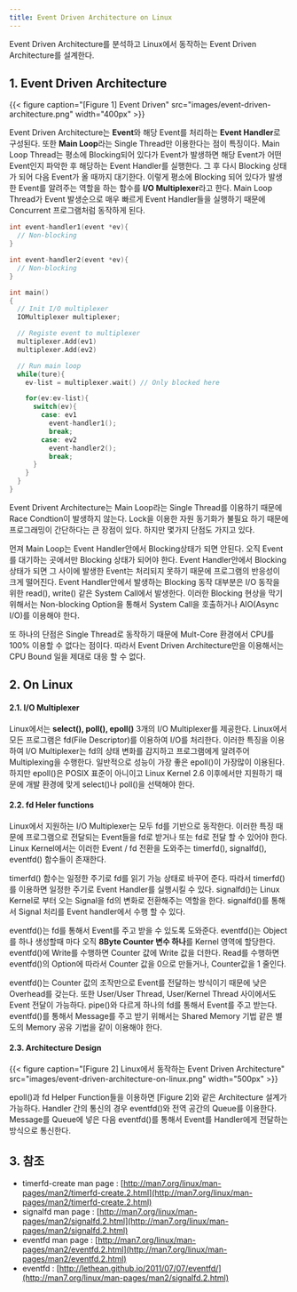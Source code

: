 ```yaml
---
title: Event Driven Architecture on Linux
---
```


Event Driven Architecture를 분석하고 Linux에서 동작하는 Event Driven Architecture를 설계한다.

## 1. Event Driven Architecture

{{< figure caption="[Figure 1] Event Driven" src="images/event-driven-architecture.png" width="400px" >}}

Event Driven Architecture는 **Event**와 해당 Event를 처리하는 **Event Handler**로 구성된다. 또한 **Main Loop**라는 Single Thread만 이용한다는 점이 특징이다. Main Loop Thread는 평소에 Blocking되어 있다가 Event가 발생하면 해당 Event가 어떤 Event인지 파악한 후 해당하는 Event Handler를 실행한다. 그 후 다시 Blocking 상태가 되어 다음 Event가 올 때까지 대기한다. 이렇게 평소에 Blocking 되어 있다가 발생한 Event를 알려주는 역할을 하는 함수를 **I/O Multiplexer**라고 한다. Main Loop Thread가 Event 발생순으로 매우 빠르게 Event Handler들을 실행하기 때문에 Concurrent 프로그램처럼 동작하게 된다.

```cpp {caption="[Code 1] Event Driven Architecture 예제", linenos=table}
int event-handler1(event *ev){
  // Non-blocking
}

int event-handler2(event *ev){
  // Non-blocking
}

int main()
{
  // Init I/O multiplexer
  IOMultiplexer multiplexer;

  // Registe event to multiplexer
  multiplexer.Add(ev1)
  multiplexer.Add(ev2)

  // Run main loop
  while(ture){
    ev-list = multiplexer.wait() // Only blocked here

    for(ev:ev-list){
      switch(ev){
        case: ev1
          event-handler1();
          break;
        case: ev2
          event-handler2();
          break;    
      }
    }
  }
}
```

Event Drivent Architecture는 Main Loop라는 Single Thread를 이용하기 때문에 Race Condtion이 발생하지 않는다. Lock을 이용한 자원 동기화가 불필요 하기 때문에 프로그래밍이 간단하다는 큰 장점이 있다. 하지만 몇가지 단점도 가지고 있다.

먼져 Main Loop는 Event Handler안에서 Blocking상태가 되면 안된다. 오직 Event를 대기하는 곳에서만 Blocking 상태가 되어야 한다. Event Handler안에서 Blocking 상태가 되면 그 사이에 발생한 Event는 처리되지 못하기 때문에 프로그램의 반응성이 크게 떨어진다. Event Handler안에서 발생하는 Blocking 동작 대부분은 I/O 동작을 위한 read(), write() 같은 System Call에서 발생한다. 이러한 Blocking 현상을 막기 위해서는 Non-blocking Option을 통해서 System Call을 호출하거나 AIO(Async I/O)를 이용해야 한다.

또 하나의 단점은 Single Thread로 동작하기 때문에 Mult-Core 환경에서 CPU를 100% 이용할 수 없다는 점이다. 따라서 Event Driven Architecture만을 이용해서는 CPU Bound 일을 제대로 대응 할 수 없다.

## 2. On Linux

#### 2.1. I/O Multiplexer

Linux에서는 **select(), poll(), epoll()** 3개의 I/O Multiplexer를 제공한다. Linux에서 모든 프로그램은 fd(File Descriptor)를 이용하여 I/O를 처리한다. 이러한 특징을 이용하여 I/O Multiplexer는 fd의 상태 변화를 감지하고 프로그램에게 알려주어 Multiplexing을 수행한다. 일반적으로 성능이 가장 좋은 epoll()이 가장많이 이용된다. 하지만 epoll()은 POSIX 표준이 아니이고 Linux Kernel 2.6 이후에서만 지원하기 때문에 개발 환경에 맞게 select()나 poll()을 선택해야 한다.

#### 2.2. fd Heler functions

Linux에서 지원하는 I/O Multiplexer는 모두 fd를 기반으로 동작한다. 이러한 특징 때문에 프로그램으로 전달되는 Event들을 fd로 받거나 또는 fd로 전달 할 수 있어야 한다. Linux Kernel에서는 이러한 Event / fd 전환을 도와주는 timerfd(), signalfd(), eventfd() 함수들이 존재한다.

timerfd() 함수는 일정한 주기로 fd를 읽기 가능 상태로 바꾸어 준다. 따라서 timerfd()를 이용하면 일정한 주기로 Event Handler를 실행시킬 수 있다. signalfd()는 Linux Kernel로 부터 오는 Signal을 fd의 변화로 전환해주는 역할을 한다. signalfd()를 통해서 Signal 처리를 Event handler에서 수행 할 수 있다.

eventfd()는 fd를 통해서 Event를 주고 받을 수 있도록 도와준다. eventfd()는 Object를 하나 생성할때 마다 오직 **8Byte Counter 변수 하나**를 Kernel 영역에 할당한다. eventfd()에 Write를 수행하면 Counter 값에 Write 값을 더한다. Read를 수행하면 eventfd()의 Option에 따라서 Counter 값을 0으로 만들거나, Counter값을 1 줄인다.

eventfd()는 Counter 값의 조작만으로 Event를 전달하는 방식이기 때문에 낮은 Overhead를 갖는다. 또한 User/User Thread, User/Kernel Thread 사이에서도 Event 전달이 가능하다. pipe()와 다르게 하나의 fd를 통해서 Event를 주고 받는다. eventfd()를 통해서 Message를 주고 받기 위해서는 Shared Memory 기법 같은 별도의 Memory 공유 기법을 같이 이용해야 한다.

#### 2.3. Architecture Design

{{< figure caption="[Figure 2] Linux에서 동작하는 Event Driven Architecture" src="images/event-driven-architecture-on-linux.png" width="500px" >}}

epoll()과 fd Helper Function들을 이용하면 [Figure 2]와 같은 Architecture 설계가 가능하다. Handler 간의 통신의 경우 eventfd()와 전역 공간의 Queue를 이용한다. Message를 Queue에 넣은 다음 eventfd()를 통해서 Event를 Handler에게 전달하는 방식으로 통신한다.

## 3. 참조

* timerfd-create man page : [http://man7.org/linux/man-pages/man2/timerfd-create.2.html](http://man7.org/linux/man-pages/man2/timerfd-create.2.html)
* signalfd man page : [http://man7.org/linux/man-pages/man2/signalfd.2.html](http://man7.org/linux/man-pages/man2/signalfd.2.html)
* eventfd man page : [http://man7.org/linux/man-pages/man2/eventfd.2.html](http://man7.org/linux/man-pages/man2/eventfd.2.html)
* eventfd : [http://lethean.github.io/2011/07/07/eventfd/](http://man7.org/linux/man-pages/man2/signalfd.2.html)
